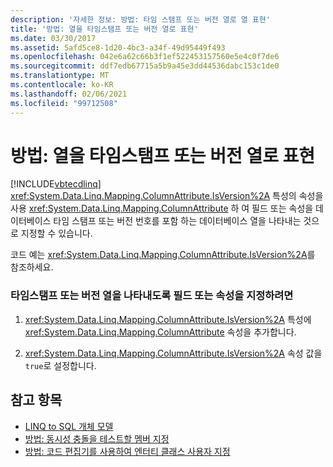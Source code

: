 ```yaml
---
description: '자세한 정보: 방법: 타임 스탬프 또는 버전 열로 열 표현'
title: '방법: 열을 타임스탬프 또는 버전 열로 표현'
ms.date: 03/30/2017
ms.assetid: 5afd5ce8-1d20-4bc3-a34f-49d95449f493
ms.openlocfilehash: 042e6a62c66b3f1ef522453157560e5e4c0f7de6
ms.sourcegitcommit: ddf7edb67715a5b9a45e3dd44536dabc153c1de0
ms.translationtype: MT
ms.contentlocale: ko-KR
ms.lasthandoff: 02/06/2021
ms.locfileid: "99712508"
---
```

# <a name="how-to-represent-columns-as-timestamp-or-version-columns"></a>방법: 열을 타임스탬프 또는 버전 열로 표현

[!INCLUDE[vbtecdlinq](../../../../../../includes/vbtecdlinq-md.md)] <xref:System.Data.Linq.Mapping.ColumnAttribute.IsVersion%2A> 특성의 속성을 사용 <xref:System.Data.Linq.Mapping.ColumnAttribute> 하 여 필드 또는 속성을 데이터베이스 타임 스탬프 또는 버전 번호를 포함 하는 데이터베이스 열을 나타내는 것으로 지정할 수 있습니다.  
  
 코드 예는 <xref:System.Data.Linq.Mapping.ColumnAttribute.IsVersion%2A>를 참조하세요.  
  
### <a name="to-designate-a-field-or-property-as-representing-a-timestamp-or-version-column"></a>타임스탬프 또는 버전 열을 나타내도록 필드 또는 속성을 지정하려면  
  
1. <xref:System.Data.Linq.Mapping.ColumnAttribute.IsVersion%2A> 특성에 <xref:System.Data.Linq.Mapping.ColumnAttribute> 속성을 추가합니다.  
  
2. <xref:System.Data.Linq.Mapping.ColumnAttribute.IsVersion%2A> 속성 값을 `true`로 설정합니다.  
  
## <a name="see-also"></a>참고 항목

- [LINQ to SQL 개체 모델](the-linq-to-sql-object-model.md)
- [방법: 동시성 충돌을 테스트할 멤버 지정](how-to-specify-which-members-are-tested-for-concurrency-conflicts.md)
- [방법: 코드 편집기를 사용하여 엔터티 클래스 사용자 지정](how-to-customize-entity-classes-by-using-the-code-editor.md)
